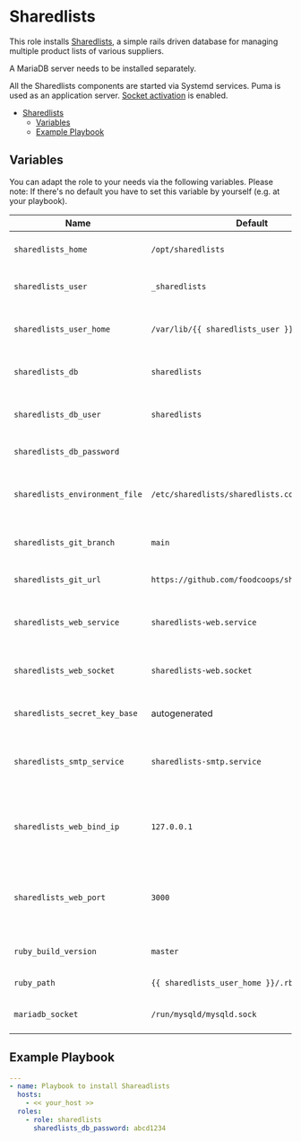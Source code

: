 Sharedlists
===========

This role installs [Sharedlists](https://github.com/foodcoops/sharedlists), a simple rails driven database for managing multiple product lists of various suppliers.

A MariaDB server needs to be installed separately.

All the Sharedlists components are started via Systemd services. Puma is used as an application server.
[Socket activation](https://github.com/puma/puma/blob/master/docs/systemd.md) is enabled.

- [Sharedlists](#sharedlists)
  - [Variables](#variables)
  - [Example Playbook](#example-playbook)


## Variables

You can adapt the role to your needs via the following variables. Please note: If there's no default you have to set this variable by yourself (e.g. at your playbook).

| Name | Default | Note |
|--|--|--|
| `sharedlists_home` | `/opt/sharedlists` | Path to install the application |
| `sharedlists_user` | `_sharedlists` | System user that runs all services |
| `sharedlists_user_home` | `/var/lib/{{ sharedlists_user }}` | Home directory for the system user |
| `sharedlists_db` | `sharedlists` | Name of the Sharedlists database |
| `sharedlists_db_user` | `sharedlists` | Name of the Sharedlists database user |
| `sharedlists_db_password` | | Database password |
| `sharedlists_environment_file` | `/etc/sharedlists/sharedlists.conf` | Sharedlists configuration file used by systemd service |
| `sharedlists_git_branch` | `main` | Sharedlists version to install |
| `sharedlists_git_url` | `https://github.com/foodcoops/sharedlists.git` | Sharedlists repository to use |
| `sharedlists_web_service` | `sharedlists-web.service` | Name of the Sharedlists systemd web service |
| `sharedlists_web_socket` | `sharedlists-web.socket` | Name of the Sharedlists systemd web socket |
| `sharedlists_secret_key_base` | autogenerated | Sharedlists Rails secret key base |
| `sharedlists_smtp_service` | `sharedlists-smtp.service` | Name of the Sharedlists systemd SMTP service |
| `sharedlists_web_bind_ip` | `127.0.0.1` | Listen address for the internal Sharedlists application server |
| `sharedlists_web_port` | `3000` | Listen port for the internal Sharedlists application server |
| `ruby_build_version` | `master` | Ruby build version to install |
| `ruby_path` | `{{ sharedlists_user_home }}/.rbenv` | Path to Ruby binaries |
| `mariadb_socket` | `/run/mysqld/mysqld.sock` | MariaDB connection socket |

## Example Playbook

```YAML
---
- name: Playbook to install Shareadlists
  hosts:
    - << your_host >>
  roles:
    - role: sharedlists
      sharedlists_db_password: abcd1234
```
